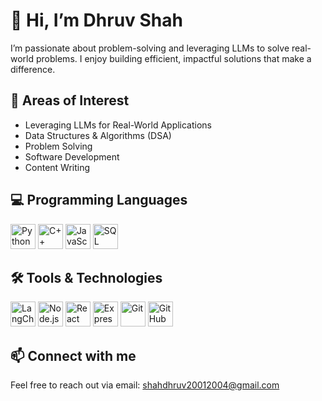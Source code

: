 # 👋 Hi, I’m Dhruv Shah

I’m passionate about problem-solving and leveraging LLMs to solve real-world problems. I enjoy building efficient, impactful solutions that make a difference.

## 👀 Areas of Interest
- Leveraging LLMs for Real-World Applications
- Data Structures & Algorithms (DSA)
- Problem Solving
- Software Development
- Content Writing

## 💻 Programming Languages
<p align="left">
  <img src="https://cdn.jsdelivr.net/gh/devicons/devicon/icons/python/python-original.svg" alt="Python" width="40" height="40"/>
  <img src="https://cdn.jsdelivr.net/gh/devicons/devicon/icons/cplusplus/cplusplus-original.svg" alt="C++" width="40" height="40"/>
  <img src="https://cdn.jsdelivr.net/gh/devicons/devicon/icons/javascript/javascript-original.svg" alt="JavaScript" width="40" height="40"/>
  <img src="https://cdn.jsdelivr.net/gh/devicons/devicon/icons/postgresql/postgresql-original.svg" alt="SQL" width="40" height="40"/>
</p>

## 🛠️ Tools & Technologies
<p align="left">
  <img src="https://raw.githubusercontent.com/langchain-ai/langchain/master/docs/static/favicon.ico" alt="LangChain" width="40" height="40"/>
  <img src="https://cdn.jsdelivr.net/gh/devicons/devicon/icons/nodejs/nodejs-original.svg" alt="Node.js" width="40" height="40"/>
  <img src="https://reactnative.dev/img/header_logo.svg" alt="React Native" width="40" height="40"/>
  <img src="https://cdn.jsdelivr.net/gh/devicons/devicon/icons/express/express-original.svg" alt="Express.js" width="40" height="40"/>
  <img src="https://cdn.jsdelivr.net/gh/devicons/devicon/icons/git/git-original.svg" alt="Git" width="40" height="40"/>
  <img src="https://cdn.jsdelivr.net/gh/devicons/devicon/icons/github/github-original.svg" alt="GitHub" width="40" height="40"/>
</p>

## 📫 Connect with me
Feel free to reach out via email: [shahdhruv20012004@gmail.com](mailto:shahdhruv20012004@gmail.com)
